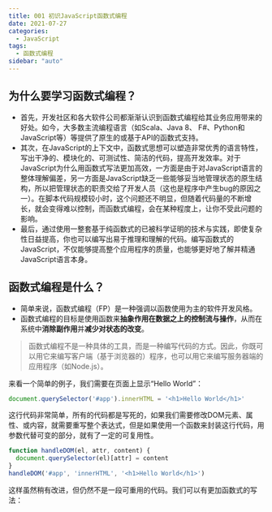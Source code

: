 ```yaml
---
title: 001 初识JavaScript函数式编程
date: 2021-07-27
categories:
  - JavaScript
tags:
  - 函数式编程
sidebar: "auto"
---
```


## 为什么要学习函数式编程？
- 首先，开发社区和各大软件公司都渐渐认识到函数式编程给其业务应用带来的好处。如今，大多数主流编程语言（如Scala、Java 8、 F#、Python和JavaScript等）等提供了原生的或基于API的函数式支持。
- 其次，在JavaScript的上下文中，函数式思想可以塑造非常优秀的语言特性，写出干净的、模块化的、可测试性、简洁的代码，提高开发效率。对于JavaScript为什么用函数式写法更加高效，一方面是由于对JavaScript语言的整体理解偏差，另一方面是JavaScript缺乏一些能够妥当地管理状态的原生结构，所以把管理状态的职责交给了开发人员（这也是程序中产生bug的原因之一）。在脚本代码规模较小时，这个问题还不明显，但随着代码量的不断增长，就会变得难以控制，而函数式编程，会在某种程度上，让你不受此问题的影响。
- 最后，通过使用一整套基于纯函数式的已被科学证明的技术与实践，即使复杂性日益提高，你也可以编写出易于推理和理解的代码。编写函数式的JavaScript，不仅能够提高整个应用程序的质量，也能够更好地了解并精通JavaScript语言本身。

## 函数式编程是什么？
- 简单来说，函数式编程（FP）是一种强调以函数使用为主的软件开发风格。
- 函数式编程的目标是使用函数来**抽象作用在数据之上的控制流与操作**，从而在系统中**消除副作用**并**减少对状态的改变**。
> 函数式编程不是一种具体的工具，而是一种编写代码的方式。因此，你既可以用它来编写客户端（基于浏览器的）程序，也可以用它来编写服务器端的应用程序（如Node.js）。

来看一个简单的例子，我们需要在页面上显示“Hello World”：
```js
document.querySelector('#app').innerHTML = '<h1>Hello World</h1>'
```
这行代码非常简单，所有的代码都是写死的，如果我们需要修改DOM元素、属性、或内容，就需要重写整个表达式，但是如果使用一个函数来封装这行代码，用参数代替可变的部分，就有了一定的可复用性。
```js
function handleDOM(el, attr, content) {
  document.querySelector(el)[attr] = content
}
handleDOM('#app', 'innerHTML', '<h1>Hello World</h1>')
```

这样虽然稍有改进，但仍然不是一段可重用的代码。我们可以有更加函数式的写法：
